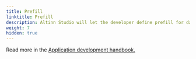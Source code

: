 ```yaml
---
title: Prefill
linktitle: Prefill
description: Altinn Studio will let the developer define prefill for datamodel from register and profile.
weight: 7
hidden: true
---
```



Read more in the [Application development handbook.](/en/altinn-studio/v8/reference/data/prefill/)
